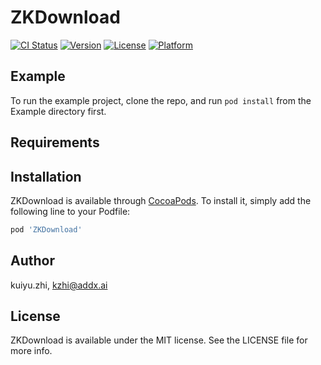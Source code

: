 # ZKDownload

[![CI Status](https://img.shields.io/travis/kuiyu.zhi/ZKDownload.svg?style=flat)](https://travis-ci.org/kuiyu.zhi/ZKDownload)
[![Version](https://img.shields.io/cocoapods/v/ZKDownload.svg?style=flat)](https://cocoapods.org/pods/ZKDownload)
[![License](https://img.shields.io/cocoapods/l/ZKDownload.svg?style=flat)](https://cocoapods.org/pods/ZKDownload)
[![Platform](https://img.shields.io/cocoapods/p/ZKDownload.svg?style=flat)](https://cocoapods.org/pods/ZKDownload)

## Example

To run the example project, clone the repo, and run `pod install` from the Example directory first.

## Requirements

## Installation

ZKDownload is available through [CocoaPods](https://cocoapods.org). To install
it, simply add the following line to your Podfile:

```ruby
pod 'ZKDownload'
```

## Author

kuiyu.zhi, kzhi@addx.ai

## License

ZKDownload is available under the MIT license. See the LICENSE file for more info.
